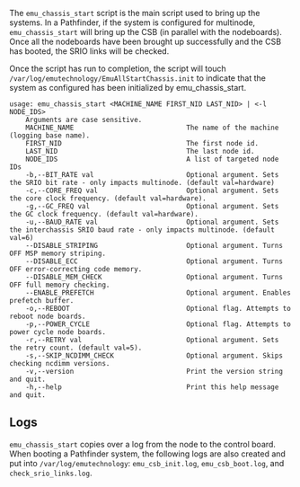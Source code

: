 The `emu_chassis_start` script is the main script used to bring up the systems.  In a Pathfinder, if the system is configured for multinode, `emu_chassis_start` will bring up the CSB (in parallel with the nodeboards).  Once all the nodeboards have been brought up successfully and the CSB has booted, the SRIO links will be checked.

Once the script has run to completion, the script will touch `/var/log/emutechnology/EmuAllStartChassis.init` to indicate that the system as configured has been initialized by emu_chassis_start.

```
usage: emu_chassis_start <MACHINE_NAME FIRST_NID LAST_NID> | <-l NODE_IDS> 
	Arguments are case sensitive.
	MACHINE_NAME                            The name of the machine (logging base name).
	FIRST_NID                               The first node id.
	LAST_NID                                The last node id.
	NODE_IDS                                A list of targeted node IDs
	-b,--BIT_RATE val                       Optional argument. Sets the SRIO bit rate - only impacts multinode. (default val=hardware)
	-c,--CORE_FREQ val                      Optional argument. Sets the core clock frequency. (default val=hardware).
	-g,--GC_FREQ val                        Optional argument. Sets the GC clock frequency. (default val=hardware).
	-u,--BAUD_RATE val                      Optional argument. Sets the interchassis SRIO baud rate - only impacts multinode. (default val=6)
	--DISABLE_STRIPING                      Optional argument. Turns OFF MSP memory striping.
	--DISABLE_ECC                           Optional argument. Turns OFF error-correcting code memory.
	--DISABLE_MEM_CHECK                     Optional argument. Turns OFF full memory checking.
	--ENABLE_PREFETCH                       Optional argument. Enables prefetch buffer.
	-o,--REBOOT                             Optional flag. Attempts to reboot node boards.
	-p,--POWER_CYCLE                        Optional flag. Attempts to power cycle node boards.
	-r,--RETRY val                          Optional argument. Sets the retry count. (default val=5).
	-s,--SKIP_NCDIMM_CHECK                  Optional argument. Skips checking ncdimm versions.
	-v,--version                            Print the version string and quit.
	-h,--help                               Print this help message and quit.
```

## Logs
 `emu_chassis_start` copies over a log from the node to the control board.  When booting a Pathfinder system, the following logs are also created and put into `/var/log/emutechnology`: `emu_csb_init.log`, `emu_csb_boot.log`, and `check_srio_links.log`.
